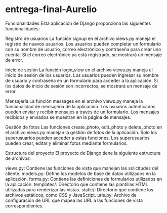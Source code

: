# entrega-final-Aurelio

Funcionalidades
Esta aplicación de Django proporciona las siguientes funcionalidades:

Registro de usuarios
La función signup en el archivo views.py maneja el registro de nuevos usuarios. Los usuarios pueden completar un formulario con su nombre de usuario, correo electrónico y contraseña para crear una cuenta. Si el correo electrónico ya está registrado, se mostrará un mensaje de error.

Inicio de sesión
La función login_view en el archivo views.py maneja el inicio de sesión de los usuarios. Los usuarios pueden ingresar su nombre de usuario y contraseña en un formulario para acceder a la aplicación. Si los datos de inicio de sesión son incorrectos, se mostrará un mensaje de error.

Mensajería
La función messages en el archivo views.py maneja la funcionalidad de mensajería de la aplicación. Los usuarios autenticados pueden enviar y recibir mensajes a través de un formulario. Los mensajes recibidos y enviados se muestran en la página de mensajes.

Gestión de fotos
Las funciones create_photo, edit_photo y delete_photo en el archivo views.py manejan la gestión de fotos de la aplicación. Solo los superusuarios pueden acceder a estas funciones. Los superusuarios pueden crear, editar y eliminar fotos mediante formularios.

Estructura del proyecto
El proyecto de Django tiene la siguiente estructura de archivos:

views.py: Contiene las funciones de vista que manejan las solicitudes del cliente.
models.py: Define los modelos de base de datos utilizados en la aplicación.
forms.py: Contiene las definiciones de formularios utilizados en la aplicación.
templates/: Directorio que contiene las plantillas HTML utilizadas para renderizar las vistas.
static/: Directorio que contiene los archivos estáticos, como CSS y JavaScript.
urls.py: Archivo de configuración de URL que mapea las URL a las funciones de vista correspondientes.
